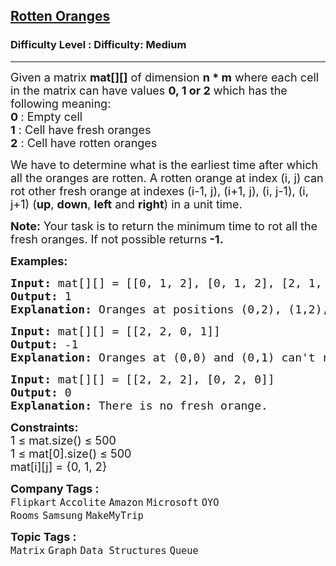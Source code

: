 <h2><a href="https://www.geeksforgeeks.org/problems/rotten-oranges2536/1?_gl=1*18rf8hd*_up*MQ..*_gs*MQ..&gclid=CjwKCAjw47i_BhBTEiwAaJfPpit_Sm2jtSZk46aqAYfF6-K4OnUWELF1-mrMtlZ4vOx4Vgq_I7vIihoCrmMQAvD_BwE">Rotten Oranges</a></h2><h3>Difficulty Level : Difficulty: Medium</h3><hr><div class="problems_problem_content__Xm_eO"><p><span style="font-size: 18px;">Given a matrix <strong>mat[][]</strong> of dimension <strong>n * m</strong> where each cell in the matrix can have values <strong>0, 1 or 2</strong> which has the following meaning:</span><br><span style="font-size: 18px;"><strong>0 </strong>: Empty cell </span><br><span style="font-size: 18px;"><strong>1</strong> : Cell have fresh oranges </span><br><span style="font-size: 18px;"><strong>2</strong> : Cell have rotten oranges </span></p>
<p><span style="font-size: 18px;">We have to determine what is the earliest time after which all the oranges are rotten. A rotten orange at index (i, j) can rot other fresh orange at indexes (i-1, j), (i+1, j), (i, j-1), (i, j+1) (<strong>up</strong>, <strong>down</strong>, <strong>left</strong> and <strong>right</strong>) in a unit time. </span></p>
<p><strong><span style="font-size: 18px;">Note</span></strong><span style="font-size: 18px;"><strong>:</strong> Your task is to return the minimum time to rot all the fresh oranges. If not possible returns</span><strong><span style="font-size: 18px;"> -1.</span></strong></p>
<p><span style="font-size: 18px;"><strong>Examples:</strong></span></p>
<pre><span style="font-size: 18px;"><strong>Input: </strong>mat[][] = [[0, 1, 2], [0, 1, 2], [2, 1, 1]]
<strong>Output: </strong>1
<strong>Explanation: </strong>Oranges at positions (0,2), (1,2), (2,0) will rot oranges at (0,1), (1,1), (2,2) and (2,1) in unit time.</span></pre>
<pre><span style="font-size: 18px;"><strong>Input: </strong>mat[][] = [[2, 2, 0, 1]]
<strong>Output: </strong>-1
<strong>Explanation: </strong>Oranges at (0,0) and (0,1) can't rot orange at (0,3).</span>
</pre>
<pre><span style="font-size: 18px;"><strong>Input: </strong>mat[][] = [[2, 2, 2], [0, 2, 0]]
<strong>Output: </strong>0
<strong>Explanation: </strong></span><span style="font-size: 18px;">There is no fresh orange. </span></pre>
<p><span style="font-size: 18px;"><strong>Constraints:</strong><br>1 ≤ mat.size() ≤ 500<br></span><span style="font-size: 18px;">1 ≤ mat[0].size() ≤ 500<br></span><span style="font-size: 18px;">mat[i][j] = {0, 1, 2}&nbsp;</span></p></div><p><span style=font-size:18px><strong>Company Tags : </strong><br><code>Flipkart</code>&nbsp;<code>Accolite</code>&nbsp;<code>Amazon</code>&nbsp;<code>Microsoft</code>&nbsp;<code>OYO Rooms</code>&nbsp;<code>Samsung</code>&nbsp;<code>MakeMyTrip</code>&nbsp;<br><p><span style=font-size:18px><strong>Topic Tags : </strong><br><code>Matrix</code>&nbsp;<code>Graph</code>&nbsp;<code>Data Structures</code>&nbsp;<code>Queue</code>&nbsp;